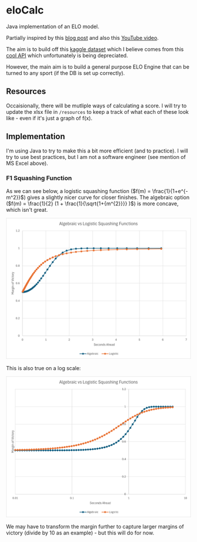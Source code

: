 # eloCalc

Java implementation of an ELO model. 


Partially inspired by this [blog post](http://www.matterofstats.com/mafl-stats-journal/2013/10/13/building-your-own-team-rating-system.html) and also this [YouTube video](https://www.youtube.com/watch?v=U16a8tdrbII).

The aim is to build off this [kaggle dataset]() which I believe comes from this [cool API](http://ergast.com/mrd/) which unfortunately is being depreciated. 

However, the main aim is to build a general purpose ELO Engine that can be turned to any sport (if the DB is set up correctly).

## Resources

Occaisionally, there will be mutliple ways of calculating a score. I will try to update the xlsx file in `/resources` to keep a track of what each of these look like - even if it's just a graph of f(x).

## Implementation

I'm using Java to try to make this a bit more efficient (and to practice). I will try to use best practices, but I am not a software engineer (see mention of MS Excel above).


### F1 Squashing Function

As we can see below, a logistic squashing function ($f(m) = \frac{1}{1+e^{-m^2}}$) gives a slightly nicer curve for closer finishes. The algebraic option ($f(m) = \frac{1}{2} (1 + \frac{1}{\sqrt{1+{m^{2}}}} )$) is more concave, which isn't great.

<img src="resources/squashing_functions.png" alt="Squashing Functions"/>


This is also true on a log scale:

<img src="resources/squashing_functions_log.png" alt="Squashing Functions"/>

We may have to transform the margin further to capture larger margins of victory (divide by 10 as an example) - but this will do for now.